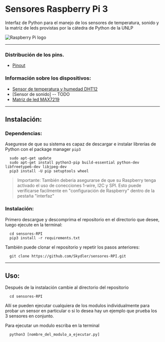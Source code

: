 # Sensores Raspberry Pi 3

Interfaz de Python para el manejo de los sensores de temperatura, sonido y la matriz de leds provistas por la cátedra de Python de la UNLP

![Raspberry Pi logo](https://upload.wikimedia.org/wikipedia/commons/thumb/f/fa/RPi-Logo-Stacked-PRINT.png/256px-RPi-Logo-Stacked-PRINT.png)

---

### Distribución de los pins.

  * [Pinout](https://pinout.xyz/#)

### Información sobre los dispositivos:

  * [Sensor de temperatura y humedad DHT12](http://www.robototehnika.ru/file/DHT12.pdf)
  * [Sensor de sonido] -- TODO
  * [Matriz de led MAX7219](https://www.sparkfun.com/datasheets/Components/General/COM-09622-MAX7219-MAX7221.pdf)

---

## Instalación:

### Dependencias:
  
  Asegurese de que su sistema es capaz de descargar e instalar librerías de Python con el package manager `pip3`

  ```shell
    sudo apt-get update
    sudo apt-get install python3-pip build-essential python-dev libfreetype6-dev libjpeg-dev
    pip3 install -U pip setuptools wheel
  ```
  > Importante:
  > También deberia asegurarse de que su Raspberry tenga activado el uso de conecciones 1-wire, I2C y SPI. Esto puede verificarse facilmente en "configuración de Raspberry" dentro de la pestaña "interfaz"
  
### Instalación:
  Primero descargue y descomprima el repositorio en el directorio que desee, luego ejecute en la terminal:
  
  ```shell
    cd sensores-RPI
    pip3 install -r requirements.txt
  ```
  También puede clonar el repositorio y repetir los pasos anteriores:
  
  ```shell
    git clone https://github.com/Skydler/sensores-RPI.git
  ```
  
  ---
  
  ## Uso:
    
  Después de la instalación cambie al directorio del repositorio
  
  ```shell
    cd sensores-RPI
  ```
  
  Allí se pueden ejecutar cualquiera de los modulos individualmente para probar un sensor en particular o si lo desea hay un ejemplo que prueba los 3 sensores en conjunto.
  
  Para ejecutar un modulo escriba en la terminal
  
  ```shell
    python3 [nombre_del_modulo_a_ejecutar.py]
  ```
 
 
